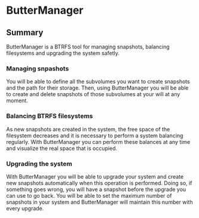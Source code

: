 # ButterManager

## Summary ##
ButterManager is a BTRFS tool for managing snapshots, balancing filesystems and upgrading the system safetly.

### Managing snpashots ###
You will be able to define all the subvolumes you want to create snapshots and the path for their storage. Then, using ButterManager you will be able to create and delete snapshots of those subvolumes at your will at any moment.

### Balancing BTRFS filesystems ###
As new snapshots are created in the system, the free space of the filesystem decreases and it is necessary to perform a system balancing regularly. With ButterManager you can perform these balances at any time and visualize the real space that is occupied.

### Upgrading the system ###
With ButterManager you will be able to upgrade your system and create new snapshots automatically when this operation is performed. Doing so, if something goes wrong, you will have a snapshot before the upgrade you can use to go back. You will be able to set the maximum number of snapshots in your system and ButterManager will maintain this number with every upgrade.